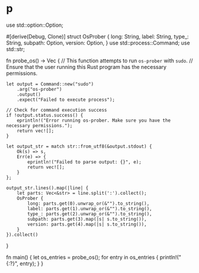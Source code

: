# p
use std::option::Option;

#[derive(Debug, Clone)]
struct OsProber {
    long: String,
    label: String,
    type_: String,
    subpath: Option<String>,
    version: Option<String>,
}
use std::process::Command;
use std::str;

fn probe_os() -> Vec<OsProber> {
    // This function attempts to run `os-prober` with `sudo`.
    // Ensure that the user running this Rust program has the necessary permissions.
    
    let output = Command::new("sudo")
        .arg("os-prober")
        .output()
        .expect("Failed to execute process");

    // Check for command execution success
    if !output.status.success() {
        eprintln!("Error running os-prober. Make sure you have the necessary permissions.");
        return vec![];
    }

    let output_str = match str::from_utf8(&output.stdout) {
        Ok(s) => s,
        Err(e) => {
            eprintln!("Failed to parse output: {}", e);
            return vec![];
        }
    };

    output_str.lines().map(|line| {
        let parts: Vec<&str> = line.split(':').collect();
        OsProber {
            long: parts.get(0).unwrap_or(&"").to_string(),
            label: parts.get(1).unwrap_or(&"").to_string(),
            type_: parts.get(2).unwrap_or(&"").to_string(),
            subpath: parts.get(3).map(|s| s.to_string()),
            version: parts.get(4).map(|s| s.to_string()),
        }
    }).collect()
}

fn main() {
    let os_entries = probe_os();
    for entry in os_entries {
        println!("{:?}", entry);
    }
}
